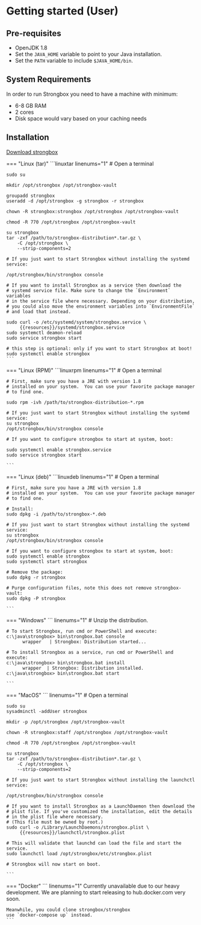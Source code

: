 # Getting started (User)

## Pre-requisites

* OpenJDK 1.8
* Set the `JAVA_HOME` variable to point to your Java installation.
* Set the `PATH` variable to include `$JAVA_HOME/bin`.

## System Requirements

In order to run Strongbox you need to have a machine with minimum:

* 6-8 GB RAM
* 2 cores
* Disk space would vary based on your caching needs

## Installation

<a href="https://github.com/strongbox/strongbox/releases" target="_blank">Download strongbox</a>

=== "Linux (tar)"
    ```linuxtar linenums="1"
    # Open a terminal

    sudo su

    mkdir /opt/strongbox /opt/strongbox-vault

    groupadd strongbox
    useradd -d /opt/strongbox -g strongbox -r strongbox

    chown -R strongbox:strongbox /opt/strongbox /opt/strongbox-vault

    chmod -R 770 /opt/strongbox /opt/strongbox-vault

    su strongbox
    tar -zxf /path/to/strongbox-distribution*.tar.gz \
        -C /opt/strongbox \ 
        --strip-components=2

    # If you just want to start Strongbox without installing the systemd service:

    /opt/strongbox/bin/strongbox console

    # If you want to install Strongbox as a service then download the 
    # systemd service file. Make sure to change the `Environment` variables 
    # in the service file where necessary. Depending on your distribution, 
    # you could also move the environment variables into `EnvironmentFile` 
    # and load that instead.

    sudo curl -o /etc/systemd/system/strongbox.service \
         {{resources}}/systemd/strongbox.service 
    sudo systemctl deamon-reload
    sudo service strongbox start

    # this step is optional: only if you want to start Strongbox at boot!
    sudo systemctl enable strongbox
    ```
=== "Linux (RPM)"
    ```linuxrpm linenums="1"
    # Open a terminal

    # First, make sure you have a JRE with version 1.8
    # installed on your system.  You can use your favorite package manager
    # to find one.

    sudo rpm -ivh /path/to/strongbox-distribution-*.rpm

    # If you just want to start Strongbox without installing the systemd service:
    su strongbox
    /opt/strongbox/bin/strongbox console

    # If you want to configure strongbox to start at system, boot:

    sudo systemctl enable strongbox.service
    sudo service strongbox start

    ```
=== "Linux (deb)"
    ```linuxdeb linenums="1"
    # Open a terminal

    # First, make sure you have a JRE with version 1.8
    # installed on your system.  You can use your favorite package manager
    # to find one.

    # Install:
    sudo dpkg -i /path/to/strongbox-*.deb

    # If you just want to start Strongbox without installing the systemd service:
    su strongbox
    /opt/strongbox/bin/strongbox console

    # If you want to configure strongbox to start at system, boot:
    sudo systemctl enable strongbox
    sudo systemctl start strongbox

    # Remove the package:
    sudo dpkg -r strongbox

    # Purge configuration files, note this does not remove strongbox-vault:
    sudo dpkg -P strongbox

    ```
=== "Windows"
    ``` linenums="1"
    # Unzip the distribution.

    # To start Strongbox, run cmd or PowerShell and execute:
    c:\java\strongbox> bin\strongbox.bat console
          wrapper   | Strongbox: Distribution started...

    # To install Strongbox as a service, run cmd or PowerShell and execute:
    c:\java\strongbox> bin\strongbox.bat install
          wrapper  | Strongbox: Distribution installed.
    c:\java\strongbox> bin\strongbox.bat start

    ```
=== "MacOS"
    ``` linenums="1"
    # Open a terminal

    sudo su
    sysadminctl -addUser strongbox

    mkdir -p /opt/strongbox /opt/strongbox-vault

    chown -R strongbox:staff /opt/strongbox /opt/strongbox-vault

    chmod -R 770 /opt/strongbox /opt/strongbox-vault

    su strongbox
    tar -zxf /path/to/strongbox-distribution*.tar.gz \
        -C /opt/strongbox \ 
        --strip-components=2

    # If you just want to start Strongbox without installing the launchctl service:

    /opt/strongbox/bin/strongbox console

    # If you want to install Strongbox as a LaunchDaemon then download the 
    # plist file. If you've customized the installation, edit the details
    # in the plist file where necessary.
    # (This file must be owned by root.)
    sudo curl -o /Library/LaunchDaemons/strongbox.plist \
         {{resources}}/launchctl/strongbox.plist

    # This will validate that launchd can load the file and start the service.
    sudo launchctl load /opt/strongbox/etc/strongbox.plist

    # Strongbox will now start on boot.

    ```
=== "Docker"
    ``` linenums="1"
    Currently unavailable due to our heavy development.
    We are planning to start releasing to hub.docker.com very soon.

    Meanwhile, you could clone strongbox/strongbox 
    use `docker-compose up` instead.
    ```
